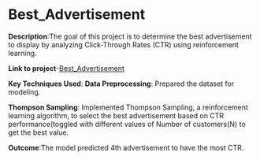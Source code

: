 # Best_Advertisement
**Description**:The goal of this project is to determine the best advertisement to display by analyzing Click-Through Rates (CTR) using reinforcement learning.

**Link to project**-[Best_Advertisement](https://github.com/PRANAVKUMAR183/Best_Advertisement)
  
**Key Techniques Used**:
**Data Preprocessing**: Prepared the dataset for modeling.

**Thompson Sampling**: Implemented Thompson Sampling, a reinforcement learning algorithm, to select the best advertisement based on CTR performance(toggled with different values of Number of customers(N) to get the best value.

**Outcome**:The model predicted 4th advertisement to have the most CTR.
